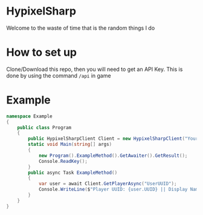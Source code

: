 # HypixelSharp

Welcome to the waste of time that is the random things I do

# How to set up
Clone/Download this repo, then you will need to get an API Key. This is done by using the command `/api` in game

# Example
```cs
namespace Example
{
    public class Program
    {
        public HypixelSharpClient Client = new HypixelSharpClient("YourApiKey");
        static void Main(string[] args)
        {
            new Program().ExampleMethod().GetAwaiter().GetResult();
            Console.ReadKey();
        }
        public async Task ExampleMethod()
        {
            var user = await Client.GetPlayerAsync("UserUUID");
            Console.WriteLine($"Player UUID: {user.UUID} || Display Name: {user.DisplayName}");
        }
    }
}
```
